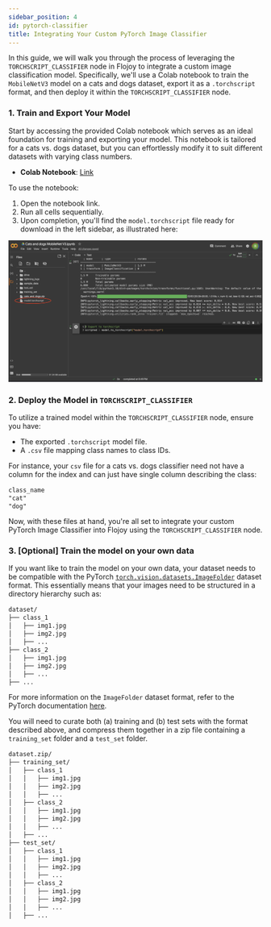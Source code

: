 ```yaml
---
sidebar_position: 4
id: pytorch-classifier
title: Integrating Your Custom PyTorch Image Classifier
---
```


In this guide, we will walk you through the process of leveraging the `TORCHSCRIPT_CLASSIFIER` node in Flojoy to integrate a custom image classification model. Specifically, we'll use a Colab notebook to train the `MobileNetV3` model on a cats and dogs dataset, export it as a `.torchscript` format, and then deploy it within the `TORCHSCRIPT_CLASSIFIER` node.

### 1. Train and Export Your Model

Start by accessing the provided Colab notebook which serves as an ideal foundation for training and exporting your model. This notebook is tailored for a cats vs. dogs dataset, but you can effortlessly modify it to suit different datasets with varying class numbers.

- **Colab Notebook**: [Link](https://colab.research.google.com/drive/1HCj3i43tYt4CTLPHq4BqVC2HL0lAN2-X?usp=sharing)

To use the notebook:

1. Open the notebook link.
2. Run all cells sequentially.
3. Upon completion, you'll find the `model.torchscript` file ready for download in the left sidebar, as illustrated here:

![In the Google Collab UI, the left panel contains the list of directories and files, including the newly created TorchScript-serialized model: `model.torchscript`.](../../static/img/advanced_tutorials/TORCHSCRIPT_TUTORIAL_SIDEBAR.png)

### 2. Deploy the Model in `TORCHSCRIPT_CLASSIFIER`

To utilize a trained model within the `TORCHSCRIPT_CLASSIFIER` node, ensure you have:

- The exported `.torchscript` model file.
- A `.csv` file mapping class names to class IDs.

For instance, your `csv` file for a cats vs. dogs classifier need not have a column for the index and can just have single column describing the class:

```
class_name
"cat"
"dog"
```

Now, with these files at hand, you're all set to integrate your custom PyTorch Image Classifier into Flojoy using the `TORCHSCRIPT_CLASSIFIER` node.

### 3. [Optional] Train the model on your own data

If you want like to train the model on your own data, your dataset needs to be compatible with the PyTorch [`torch.vision.datasets.ImageFolder`](https://pytorch.org/vision/stable/generated/torchvision.datasets.ImageFolder.html#torchvision.datasets.ImageFolder) dataset format. This essentially means that your images need to be structured in a directory hierarchy such as:

```
dataset/
├── class_1
│   ├── img1.jpg
│   ├── img2.jpg
│   ├── ...
├── class_2
│   ├── img1.jpg
│   ├── img2.jpg
│   ├── ...
├── ...
```

For more information on the `ImageFolder` dataset format, refer to the PyTorch documentation [here](https://pytorch.org/vision/stable/generated/torchvision.datasets.ImageFolder.html#torchvision.datasets.ImageFolder).


You will need to curate both (a) training and (b) test sets with the format described above, and compress them together in a zip file containing a `training_set` folder and a `test_set` folder.

```
dataset.zip/
├── training_set/
│   ├── class_1
│   │   ├── img1.jpg
│   │   ├── img2.jpg
│   │   ├── ...
│   ├── class_2
│   │   ├── img1.jpg
│   │   ├── img2.jpg
│   │   ├── ...
│   ├── ...
├── test_set/
│   ├── class_1
│   │   ├── img1.jpg
│   │   ├── img2.jpg
│   │   ├── ...
│   ├── class_2
│   │   ├── img1.jpg
│   │   ├── img2.jpg
│   │   ├── ...
│   ├── ...
```